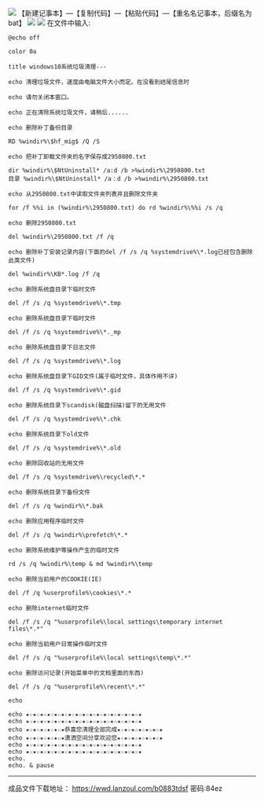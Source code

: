 ![](https://t.3344550.xyz/file/cdd7d851280725f96c9a8.jpg)
【新建记事本】—【复制代码】—【粘贴代码】—【重名名记事本，后缀名为bat】
![](https://t.3344550.xyz/file/322a5e83ae6c2510e475c.jpg)
![](https://g.3344550.xyz/https://raw.githubusercontent.com/yxcqr/xsblog/main/pic/%E4%B8%80%E9%94%AE%E6%B8%85%E7%90%86Windows%E5%9E%83%E5%9C%BE.gif)
在文件中输入:

    @echo off
    
    color 0a
    
    title windows10系统垃圾清理---
    
    echo 清理垃圾文件，速度由电脑文件大小而定。在没看到结尾信息时
    
    echo 请勿关闭本窗口。
    
    echo 正在清除系统垃圾文件，请稍后......
    
    echo 删除补丁备份目录
    
    RD %windir%\$hf_mig$ /Q /S
    
    echo 把补丁卸载文件夹的名字保存成2950800.txt
    
    dir %windir%\$NtUninstall* /a:d /b >%windir%\2950800.txt
    目录 %windir%\$NtUninstall* /a：d /b >%windir%\2950800.txt
    
    echo 从2950800.txt中读取文件夹列表并且删除文件夹
    
    for /f %%i in (%windir%\2950800.txt) do rd %windir%\%%i /s /q
    
    echo 删除2950800.txt
    
    del %windir%\2950800.txt /f /q
    
    echo 删除补丁安装记录内容(下面的del /f /s /q %systemdrive%\*.log已经包含删除此类文件)
    
    del %windir%\KB*.log /f /q
    
    echo 删除系统盘目录下临时文件
    
    del /f /s /q %systemdrive%\*.tmp
    
    echo 删除系统盘目录下临时文件
    
    del /f /s /q %systemdrive%\*._mp
    
    echo 删除系统盘目录下日志文件
    
    del /f /s /q %systemdrive%\*.log
    
    echo 删除系统盘目录下GID文件(属于临时文件，具体作用不详)
    
    del /f /s /q %systemdrive%\*.gid
    
    echo 删除系统目录下scandisk(磁盘扫描)留下的无用文件
    
    del /f /s /q %systemdrive%\*.chk
    
    echo 删除系统目录下old文件
    
    del /f /s /q %systemdrive%\*.old
    
    echo 删除回收站的无用文件
    
    del /f /s /q %systemdrive%\recycled\*.*
    
    echo 删除系统目录下备份文件
    
    del /f /s /q %windir%\*.bak
    
    echo 删除应用程序临时文件
    
    del /f /s /q %windir%\prefetch\*.*
    
    echo 删除系统维护等操作产生的临时文件
    
    rd /s /q %windir%\temp & md %windir%\temp
    
    echo 删除当前用户的COOKIE(IE)
    
    del /f /q %userprofile%\cookies\*.*
    
    echo 删除internet临时文件
    
    del /f /s /q "%userprofile%\local settings\temporary internet files\*.*"
    
    echo 删除当前用户日常操作临时文件
    
    del /f /s /q "%userprofile%\local settings\temp\*.*"
    
    echo 删除访问记录(开始菜单中的文档里面的东西)
    
    del /f /s /q "%userprofile%\recent\*.*"
    
    echo
    
    echo ★☆★☆★☆★☆★☆★☆★☆★☆★☆★☆★☆★☆★☆★☆★☆★☆★
    echo ★☆★☆★☆★☆★☆★☆★☆★☆★☆★☆★☆★☆★☆★☆★☆★☆★
    echo ★☆★☆★☆★☆★☆★恭喜您清理全部完成★☆★☆★☆★☆★☆★☆★
    echo ★☆★☆★☆★☆★☆★潇洒空间分享欢迎您★☆★☆★☆★☆★☆★☆★
    echo ★☆★☆★☆★☆★☆★☆★☆★☆★☆★☆★☆★☆★☆★☆★☆★☆★
    echo ★☆★☆★☆★☆★☆★☆★☆★☆★☆★☆★☆★☆★☆★☆★☆★☆★
    echo.
    echo. & pause
	
  - - -
成品文件下载地址：
https://wwd.lanzoul.com/b0883tdsf 密码:84ez